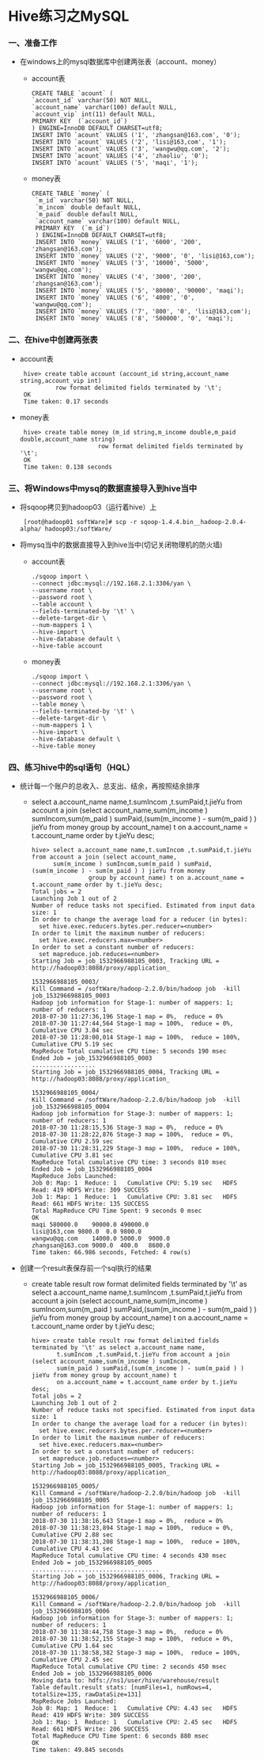 # Hive练习之MySQL

### 一、准备工作

* 在windows上的mysql数据库中创建两张表（account、money）

  * account表
  
        CREATE TABLE `acount` (
        `account_id` varchar(50) NOT NULL,
        `account_name` varchar(100) default NULL,
        `account_vip` int(11) default NULL,
        PRIMARY KEY  (`account_id`)
        ) ENGINE=InnoDB DEFAULT CHARSET=utf8;
        INSERT INTO `acount` VALUES ('1', 'zhangsan@163.com', '0');
        INSERT INTO `acount` VALUES ('2', 'lisi@163,com', '1');
        INSERT INTO `acount` VALUES ('3', 'wangwu@qq.com', '2');
        INSERT INTO `acount` VALUES ('4', 'zhaoliu', '0');
        INSERT INTO `acount` VALUES ('5', 'maqi', '1');
        
  * money表
 
        CREATE TABLE `money` (
         `m_id` varchar(50) NOT NULL,
         `m_incom` double default NULL,
         `m_paid` double default NULL,
         `account_name` varchar(100) default NULL,
         PRIMARY KEY  (`m_id`)
         ) ENGINE=InnoDB DEFAULT CHARSET=utf8;
         INSERT INTO `money` VALUES ('1', '6000', '200', 'zhangsan@163.com');
         INSERT INTO `money` VALUES ('2', '9000', '0', 'lisi@163,com');
         INSERT INTO `money` VALUES ('3', '10000', '5000', 'wangwu@qq.com');
         INSERT INTO `money` VALUES ('4', '3000', '200', 'zhangsan@163.com');
         INSERT INTO `money` VALUES ('5', '80000', '90000', 'maqi');
         INSERT INTO `money` VALUES ('6', '4000', '0', 'wangwu@qq.com');
         INSERT INTO `money` VALUES ('7', '800', '0', 'lisi@163,com');
         INSERT INTO `money` VALUES ('8', '500000', '0', 'maqi');
 
### 二、在hive中创建两张表

* account表

       hive> create table account (account_id string,account_name string,account_vip int) 
                row format delimited fields terminated by '\t';      
       OK
       Time taken: 0.17 seconds

* money表

       hive> create table money (m_id string,m_income double,m_paid double,account_name string) 
                            row format delimited fields terminated by '\t';
       OK
       Time taken: 0.138 seconds

### 三、将Windows中mysq的数据直接导入到hive当中

* 将sqoop拷贝到hadoop03（运行着hive）上

       [root@hadoop01 softWare]# scp -r sqoop-1.4.4.bin__hadoop-2.0.4-alpha/ hadoop03:/softWare/

* 将mysq当中的数据直接导入到hive当中(切记关闭物理机的防火墙)

  * account表
  
        ./sqoop import \
        --connect jdbc:mysql://192.168.2.1:3306/yan \
        --username root \
        --password root \
        --table account \
        --fields-terminated-by '\t' \
        --delete-target-dir \
        --num-mappers 1 \
        --hive-import \
        --hive-database default \
        --hive-table account
  
  * money表

        ./sqoop import \
        --connect jdbc:mysql://192.168.2.1:3306/yan \
        --username root \
        --password root \
        --table money \
        --fields-terminated-by '\t' \
        --delete-target-dir \
        --num-mappers 1 \
        --hive-import \
        --hive-database default \
        --hive-table money

### 四、练习hive中的sql语句（HQL）

* 统计每一个账户的总收入、总支出、结余，再按照结余排序

     * select a.account_name name,t.sumIncom ,t.sumPaid,t.jieYu from account a join (select account_name,sum(m_income ) sumIncom,sum(m_paid ) sumPaid,(sum(m_income ) - sum(m_paid ) ) jieYu from money group by account_name) t on a.account_name = t.account_name order by t.jieYu desc;

           hive> select a.account_name name,t.sumIncom ,t.sumPaid,t.jieYu from account a join (select account_name,
                 sum(m_income ) sumIncom,sum(m_paid ) sumPaid,(sum(m_income ) - sum(m_paid ) ) jieYu from money 
                           group by account_name) t on a.account_name = t.account_name order by t.jieYu desc;
           Total jobs = 2
           Launching Job 1 out of 2
           Number of reduce tasks not specified. Estimated from input data size: 1
           In order to change the average load for a reducer (in bytes):
             set hive.exec.reducers.bytes.per.reducer=<number>
           In order to limit the maximum number of reducers:
             set hive.exec.reducers.max=<number>
           In order to set a constant number of reducers:
             set mapreduce.job.reduces=<number>
           Starting Job = job_1532966988105_0003, Tracking URL = http://hadoop03:8088/proxy/application_
                                                                                    1532966988105_0003/
           Kill Command = /softWare/hadoop-2.2.0/bin/hadoop job  -kill job_1532966988105_0003
           Hadoop job information for Stage-1: number of mappers: 1; number of reducers: 1
           2018-07-30 11:27:36,196 Stage-1 map = 0%,  reduce = 0%
           2018-07-30 11:27:44,564 Stage-1 map = 100%,  reduce = 0%, Cumulative CPU 3.04 sec
           2018-07-30 11:28:00,014 Stage-1 map = 100%,  reduce = 100%, Cumulative CPU 5.19 sec
           MapReduce Total cumulative CPU time: 5 seconds 190 msec
           Ended Job = job_1532966988105_0003
           ..................
           Starting Job = job_1532966988105_0004, Tracking URL = http://hadoop03:8088/proxy/application_
                                                                                  1532966988105_0004/
           Kill Command = /softWare/hadoop-2.2.0/bin/hadoop job  -kill job_1532966988105_0004
           Hadoop job information for Stage-3: number of mappers: 1; number of reducers: 1
           2018-07-30 11:28:15,536 Stage-3 map = 0%,  reduce = 0%
           2018-07-30 11:28:22,876 Stage-3 map = 100%,  reduce = 0%, Cumulative CPU 2.59 sec
           2018-07-30 11:28:31,229 Stage-3 map = 100%,  reduce = 100%, Cumulative CPU 3.81 sec
           MapReduce Total cumulative CPU time: 3 seconds 810 msec
           Ended Job = job_1532966988105_0004
           MapReduce Jobs Launched: 
           Job 0: Map: 1  Reduce: 1   Cumulative CPU: 5.19 sec   HDFS Read: 419 HDFS Write: 309 SUCCESS
           Job 1: Map: 1  Reduce: 1   Cumulative CPU: 3.81 sec   HDFS Read: 661 HDFS Write: 135 SUCCESS
           Total MapReduce CPU Time Spent: 9 seconds 0 msec
           OK
           maqi	580000.0	90000.0	490000.0
           lisi@163,com	9800.0	0.0	9800.0
           wangwu@qq.com	14000.0	5000.0	9000.0
           zhangsan@163.com	9000.0	400.0	8600.0
           Time taken: 66.986 seconds, Fetched: 4 row(s)
           
* 创建一个result表保存前一个sql执行的结果

     * create table result row format delimited fields terminated by '\t' as select a.account_name name,t.sumIncom ,t.sumPaid,t.jieYu from account a join (select account_name,sum(m_income ) sumIncom,sum(m_paid ) sumPaid,(sum(m_income ) - sum(m_paid ) ) jieYu from money group by account_name) t on a.account_name = t.account_name order by t.jieYu desc;
     
     
           hive> create table result row format delimited fields terminated by '\t' as select a.account_name name,
                  t.sumIncom ,t.sumPaid,t.jieYu from account a join (select account_name,sum(m_income ) sumIncom,
                  sum(m_paid ) sumPaid,(sum(m_income ) - sum(m_paid ) ) jieYu from money group by account_name) t 
                  on a.account_name = t.account_name order by t.jieYu desc;
           Total jobs = 2
           Launching Job 1 out of 2
           Number of reduce tasks not specified. Estimated from input data size: 1
           In order to change the average load for a reducer (in bytes):
             set hive.exec.reducers.bytes.per.reducer=<number>
           In order to limit the maximum number of reducers:
             set hive.exec.reducers.max=<number>
           In order to set a constant number of reducers:
             set mapreduce.job.reduces=<number>
           Starting Job = job_1532966988105_0005, Tracking URL = http://hadoop03:8088/proxy/application_
                                                                                  1532966988105_0005/
           Kill Command = /softWare/hadoop-2.2.0/bin/hadoop job  -kill job_1532966988105_0005
           Hadoop job information for Stage-1: number of mappers: 1; number of reducers: 1
           2018-07-30 11:38:16,643 Stage-1 map = 0%,  reduce = 0%
           2018-07-30 11:38:23,894 Stage-1 map = 100%,  reduce = 0%, Cumulative CPU 2.88 sec
           2018-07-30 11:38:31,208 Stage-1 map = 100%,  reduce = 100%, Cumulative CPU 4.43 sec
           MapReduce Total cumulative CPU time: 4 seconds 430 msec
           Ended Job = job_1532966988105_0005
           ....................................
           Starting Job = job_1532966988105_0006, Tracking URL = http://hadoop03:8088/proxy/application_
                                                                                1532966988105_0006/
           Kill Command = /softWare/hadoop-2.2.0/bin/hadoop job  -kill job_1532966988105_0006
           Hadoop job information for Stage-3: number of mappers: 1; number of reducers: 1
           2018-07-30 11:38:44,758 Stage-3 map = 0%,  reduce = 0%
           2018-07-30 11:38:52,155 Stage-3 map = 100%,  reduce = 0%, Cumulative CPU 1.64 sec
           2018-07-30 11:38:58,382 Stage-3 map = 100%,  reduce = 100%, Cumulative CPU 2.45 sec
           MapReduce Total cumulative CPU time: 2 seconds 450 msec
           Ended Job = job_1532966988105_0006
           Moving data to: hdfs://ns1/user/hive/warehouse/result
           Table default.result stats: [numFiles=1, numRows=4, totalSize=135, rawDataSize=131]
           MapReduce Jobs Launched: 
           Job 0: Map: 1  Reduce: 1   Cumulative CPU: 4.43 sec   HDFS Read: 419 HDFS Write: 309 SUCCESS
           Job 1: Map: 1  Reduce: 1   Cumulative CPU: 2.45 sec   HDFS Read: 661 HDFS Write: 206 SUCCESS
           Total MapReduce CPU Time Spent: 6 seconds 880 msec
           OK
           Time taken: 49.845 seconds 
 
